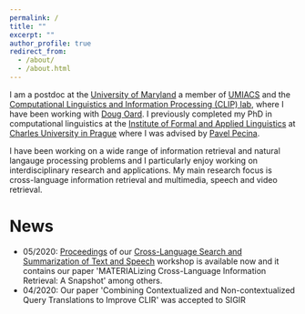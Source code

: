 ```yaml
---
permalink: /
title: ""
excerpt: ""
author_profile: true
redirect_from: 
  - /about/
  - /about.html
---
```


I am a postdoc at the [University of Maryland](https://umd.edu) a member of [UMIACS](https://www.umiacs.umd.edu/) and the [Computational Linguistics and Information Processing (CLIP) lab](https://wiki.umiacs.umd.edu/clip/), where I have been working with [Doug Oard](https://user.eng.umd.edu/~oard/). I previously completed my PhD in computational linguistics at the [Institute of Formal and Applied Linguistics](http://ufal.mff.cuni.cz/) at [Charles University in Prague](https://cuni.cz/) where I was advised by [Pavel Pecina](http://ufal.mff.cuni.cz/~pecina/index.html). 

I have been working on a wide range of information retrieval and natural langauge processing problems and I particularly enjoy working on interdisciplinary research and applications. My main research focus is cross-language information retrieval and multimedia, speech and video retrieval. 

News
======
* 05/2020: [Proceedings](https://lrec2020.lrec-conf.org/media/proceedings/Workshops/Books/CLSSTS2020book.pdf) of our [Cross-Language Search and Summarization of Text and Speech](http://users.umiacs.umd.edu/~oard/clssts/) workshop is available now and it contains our paper 'MATERIALizing Cross-Language Information Retrieval: A Snapshot' among others.
* 04/2020: Our paper 'Combining Contextualized and Non-contextualized Query Translations to Improve CLIR' was accepted to SIGIR
